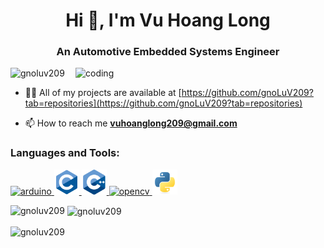 <h1 align="center">Hi 👋, I'm Vu Hoang Long</h1>
<h3 align="center">An Automotive Embedded Systems Engineer</h3>
<img align="right" alt="coding" width="400" src="https://user-images.githubusercontent.com/107062060/191038928-9f43b611-5674-40c0-a8af-22337bbb856a.png">
<p align="left"> <img src="https://komarev.com/ghpvc/?username=gnoluv209&label=Profile%20views&color=0e75b6&style=flat" alt="gnoluv209" /> </p>

- 👨‍💻 All of my projects are available at [https://github.com/gnoLuV209?tab=repositories](https://github.com/gnoLuV209?tab=repositories)

- 📫 How to reach me **vuhoanglong209@gmail.com**

<h3 align="left">Languages and Tools:</h3>
<p align="left"> <a href="https://www.arduino.cc/" target="_blank" rel="noreferrer"> <img src="https://cdn.worldvectorlogo.com/logos/arduino-1.svg" alt="arduino" width="40" height="40"/> </a> <a href="https://www.cprogramming.com/" target="_blank" rel="noreferrer"> <img src="https://raw.githubusercontent.com/devicons/devicon/master/icons/c/c-original.svg" alt="c" width="40" height="40"/> </a> <a href="https://www.w3schools.com/cpp/" target="_blank" rel="noreferrer"> <img src="https://raw.githubusercontent.com/devicons/devicon/master/icons/cplusplus/cplusplus-original.svg" alt="cplusplus" width="40" height="40"/> </a> <a href="https://opencv.org/" target="_blank" rel="noreferrer"> <img src="https://www.vectorlogo.zone/logos/opencv/opencv-icon.svg" alt="opencv" width="40" height="40"/> </a> <a href="https://www.python.org" target="_blank" rel="noreferrer"> <img src="https://raw.githubusercontent.com/devicons/devicon/master/icons/python/python-original.svg" alt="python" width="40" height="40"/> </a> </p>

<p><img align="left" src="https://github-readme-stats.vercel.app/api/top-langs?username=gnoluv209&show_icons=true&locale=en&layout=compact" alt="gnoluv209" /></p>

<p>&nbsp;<img align="center" src="https://github-readme-stats.vercel.app/api?username=gnoluv209&show_icons=true&locale=en" alt="gnoluv209" /></p>

<p><img align="center" src="https://github-readme-streak-stats.herokuapp.com/?user=gnoluv209&" alt="gnoluv209" /></p>
